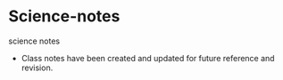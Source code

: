 # Science-notes
science notes
* Class notes have been created and updated for future reference and revision.

